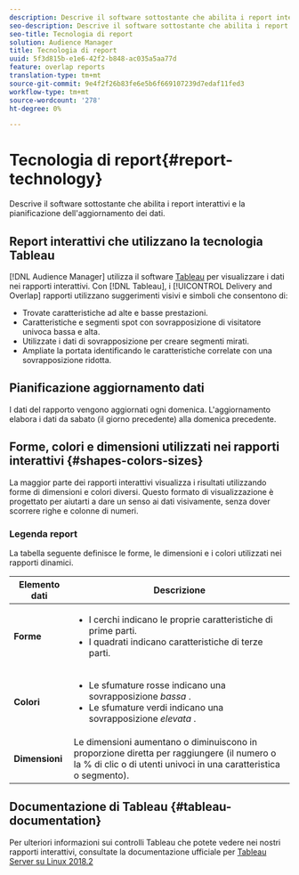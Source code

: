 ```yaml
---
description: Descrive il software sottostante che abilita i report interattivi e la pianificazione dell'aggiornamento dei dati.
seo-description: Descrive il software sottostante che abilita i report interattivi e la pianificazione dell'aggiornamento dei dati.
seo-title: Tecnologia di report
solution: Audience Manager
title: Tecnologia di report
uuid: 5f3d815b-e1e6-42f2-b848-ac035a5aa77d
feature: overlap reports
translation-type: tm+mt
source-git-commit: 9e4f2f26b83fe6e5b6f669107239d7edaf11fed3
workflow-type: tm+mt
source-wordcount: '278'
ht-degree: 0%

---
```



# Tecnologia di report{#report-technology}

Descrive il software sottostante che abilita i report interattivi e la pianificazione dell&#39;aggiornamento dei dati.

<!-- 

c_report_technology.xml

 -->

## Report interattivi che utilizzano la tecnologia Tableau

[!DNL Audience Manager] utilizza il software [Tableau](https://www.tableausoftware.com/) per visualizzare i dati nei rapporti interattivi. Con [!DNL Tableau], i [!UICONTROL Delivery and Overlap] rapporti utilizzano suggerimenti visivi e simboli che consentono di:

* Trovate caratteristiche ad alte e basse prestazioni.
* Caratteristiche e segmenti spot con sovrapposizione di visitatore univoca bassa e alta.
* Utilizzate i dati di sovrapposizione per creare segmenti mirati.
* Ampliate la portata identificando le caratteristiche correlate con una sovrapposizione ridotta.

## Pianificazione aggiornamento dati

I dati del rapporto vengono aggiornati ogni domenica. L&#39;aggiornamento elabora i dati da sabato (il giorno precedente) alla domenica precedente.

## Forme, colori e dimensioni utilizzati nei rapporti interattivi {#shapes-colors-sizes}

La maggior parte dei rapporti interattivi visualizza i risultati utilizzando forme di dimensioni e colori diversi. Questo formato di visualizzazione è progettato per aiutarti a dare un senso ai dati visivamente, senza dover scorrere righe e colonne di numeri.

<!-- 

r_legend.xml

 -->

### Legenda report

La tabella seguente definisce le forme, le dimensioni e i colori utilizzati nei rapporti dinamici.

<table id="table_EC180A96E3784FC6B81FCFB546C4A3FA"> 
 <thead> 
  <tr> 
   <th colname="col1" class="entry"> Elemento dati </th> 
   <th colname="col2" class="entry"> Descrizione </th> 
  </tr> 
 </thead>
 <tbody> 
  <tr> 
   <td colname="col1"> <b>Forme</b> </td> 
   <td colname="col2"> 
    <ul id="ul_076773ABD0BB4CE6834ACFA8B3D6AC2E"> 
     <li id="li_BBAB37A6EC1549B48C0E4D3BFAF7062C">I cerchi indicano le proprie caratteristiche di prime parti. </li> 
     <li id="li_371331AE984A4A999CE0596EA13987E0">I quadrati indicano caratteristiche di terze parti. </li> 
    </ul> </td> 
  </tr> 
  <tr> 
   <td colname="col1"> <b>Colori</b> </td> 
   <td colname="col2"> 
    <ul id="ul_F5D243297F0C4E5A8EDCBD28A548869E"> 
     <li id="li_332EB873A35440E6BB6093E36A0FAC3D">Le sfumature rosse indicano una sovrapposizione <i>bassa</i> . </li> 
     <li id="li_29DFDB1218DF4069B5DCFF841D48EF56">Le sfumature verdi indicano una sovrapposizione <i>elevata</i> . </li> 
    </ul> </td> 
  </tr> 
  <tr> 
   <td colname="col1"> <b>Dimensioni</b> </td> 
   <td colname="col2"> Le dimensioni aumentano o diminuiscono in proporzione diretta per raggiungere (il numero o la % di clic o di utenti univoci in una caratteristica o segmento). </td> 
  </tr> 
 </tbody> 
</table>

## Documentazione di Tableau {#tableau-documentation}

Per ulteriori informazioni sui controlli Tableau che potete vedere nei nostri rapporti interattivi, consultate la documentazione ufficiale per [Tableau Server su Linux 2018.2](https://help.tableau.com/v2018.2/server-linux/en-us/get_started_server.htm)